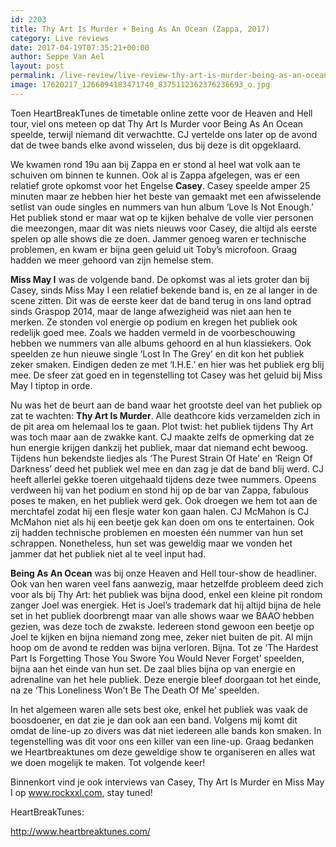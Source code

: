 ```yaml
---
id: 2203
title: Thy Art Is Murder + Being As An Ocean (Zappa, 2017)
category: Live reviews
date: 2017-04-19T07:35:21+00:00
author: Seppe Van Ael
layout: post
permalink: /live-review/live-review-thy-art-is-murder-being-as-an-ocean-zappa-2017/
image: 17620217_1266094183471740_8375112362376236693_o.jpg
---
```

Toen HeartBreakTunes de timetable online zette voor de Heaven and Hell tour, viel ons meteen op dat Thy Art Is Murder voor Being As An Ocean speelde, terwijl niemand dit verwachtte. CJ vertelde ons later op de avond dat de twee bands elke avond wisselen, dus bij deze is dit opgeklaard.

We kwamen rond 19u aan bij Zappa en er stond al heel wat volk aan te schuiven om binnen te kunnen. Ook al is Zappa afgelegen, was er een relatief grote opkomst voor het Engelse **Casey**. Casey speelde amper 25 minuten maar ze hebben hier het beste van gemaakt met een afwisselende setlist van oude singles en nummers van hun album ‘Love Is Not Enough.’ Het publiek stond er maar wat op te kijken behalve de volle vier personen die meezongen, maar dit was niets nieuws voor Casey, die altijd als eerste spelen op alle shows die ze doen. Jammer genoeg waren er technische problemen, en kwam er bijna geen geluid uit Toby’s microfoon. Graag hadden we meer gehoord van zijn hemelse stem.

**Miss May I** was de volgende band. De opkomst was al iets groter dan bij Casey, sinds Miss May I een relatief bekende band is, en ze al langer in de scene zitten. Dit was de eerste keer dat de band terug in ons land optrad sinds Graspop 2014, maar de lange afwezigheid was niet aan hen te merken. Ze stonden vol energie op podium en kregen het publiek ook redelijk goed mee. Zoals we hadden vermeld in de voorbeschouwing hebben we nummers van alle albums gehoord en al hun klassiekers. Ook speelden ze hun nieuwe single ‘Lost In The Grey’ en dit kon het publiek zeker smaken. Eindigen deden ze met ‘I.H.E.’ en hier was het publiek erg blij mee. De sfeer zat goed en in tegenstelling tot Casey was het geluid bij Miss May I tiptop in orde.

Nu was het de beurt aan de band waar het grootste deel van het publiek op zat te wachten: **Thy Art Is Murder**. Alle deathcore kids verzamelden zich in de pit area om helemaal los te gaan. Plot twist: het publiek tijdens Thy Art was toch maar aan de zwakke kant. CJ maakte zelfs de opmerking dat ze hun energie krijgen dankzij het publiek, maar dat niemand echt bewoog. Tijdens hun bekendste liedjes als ‘The Purest Strain Of Hate’ en ‘Reign Of Darkness’ deed het publiek wel mee en dan zag je dat de band blij werd. CJ heeft allerlei gekke toeren uitgehaald tijdens deze twee nummers. Opeens verdween hij van het podium en stond hij op de bar van Zappa, fabulous poses te maken, en het publiek werd gek. Ook droegen we hem tot aan de merchtafel zodat hij een flesje water kon gaan halen. CJ McMahon is CJ McMahon niet als hij een beetje gek kan doen om ons te entertainen. Ook zij hadden technische problemen en moesten één nummer van hun set schrappen. Nonetheless, hun set was geweldig maar we vonden het jammer dat het publiek niet al te veel input had.

**Being As An Ocean** was bij onze Heaven and Hell tour-show de headliner. Ook van hen waren veel fans aanwezig, maar hetzelfde probleem deed zich voor als bij Thy Art: het publiek was bijna dood, enkel een kleine pit rondom zanger Joel was energiek. Het is Joel’s trademark dat hij altijd bijna de hele set in het publiek doorbrengt maar van alle shows waar we BAAO hebben gezien, was deze toch de zwakste. Iedereen stond gewoon een beetje op Joel te kijken en bijna niemand zong mee, zeker niet buiten de pit. Al mijn hoop om de avond te redden was bijna verloren. Bijna. Tot ze ‘The Hardest Part Is Forgetting Those You Swore You Would Never Forget’ speelden, bijna aan het einde van hun set. De zaal blies bijna op van energie en adrenaline van het hele publiek. Deze energie bleef doorgaan tot het einde, na ze ‘This Loneliness Won’t Be The Death Of Me’ speelden.

In het algemeen waren alle sets best oke, enkel het publiek was vaak de boosdoener, en dat zie je dan ook aan een band. Volgens mij komt dit omdat de line-up zo divers was dat niet iedereen alle bands kon smaken. In tegenstelling was dit voor ons een killer van een line-up. Graag bedanken we Heartbreaktunes om deze geweldige show te organiseren en alles wat we doen mogelijk te maken. Tot volgende keer!

Binnenkort vind je ook interviews van Casey, Thy Art Is Murder en Miss May I op www.rockxxl.com, stay tuned!

HeartBreakTunes:

http://www.heartbreaktunes.com/